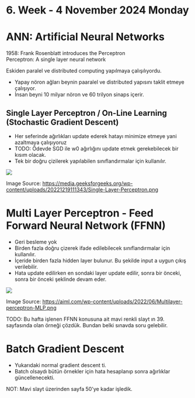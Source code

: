 # 6. Week - 4 November 2024 Monday

# ANN: Artificial Neural Networks
1958: Frank Rosenblatt introduces the Perceptron  
Perceptron: A single layer neural network

Eskiden paralel ve distributed computing yapılmaya çalışılıyordu.
* Yapay nöron ağları beynin paaralel ve distributed yapısını taklit etmeye çalışıyor.
* İnsan beyni 10 milyar nöron ve 60 trilyon sinaps içerir.

## Single Layer Perceptron / On-Line Learning (Stochastic Gradient Descent)
* Her seferinde ağırlıkları update ederek hatayı minimize etmeye yani azaltmaya çalışıyoruz
* TODO: Ödevde SGD ile w0 ağırlığını update etmek gerekebilecek bir kısım olacak.
* Tek bir doğru çizilerek yapılabilen sınıflandırmalar için kullanılır.

![](https://media.geeksforgeeks.org/wp-content/uploads/20221219111343/Single-Layer-Perceptron.png)

Image Source: https://media.geeksforgeeks.org/wp-content/uploads/20221219111343/Single-Layer-Perceptron.png

# Multi Layer Perceptron - Feed Forward Neural Network (FFNN)
* Geri besleme yok
* Birden fazla doğru çizerek ifade edilebilecek sınıflandırmalar için kullanılır.
* İçeride birden fazla hidden layer bulunur. Bu şekilde input a uygun çıkış verilebilir.
* Hata update edilirken en sondaki layer update edilir, sonra bir önceki, sonra bir önceki şeklinde devam eder.


![](https://aiml.com/wp-content/uploads/2022/06/Multilayer-perceptron-MLP.png)

Image Source: https://aiml.com/wp-content/uploads/2022/06/Multilayer-perceptron-MLP.png

TODO: Bu hafta işlenen FFNN konusuna ait mavi renkli slayt ın 39. sayfasında olan örneği çözdük. Bundan belki sınavda soru gelebilir.


# Batch Gradient Descent
* Yukarıdaki normal gradient descent ti.
* Batch olsaydı bütün örnekler için hata hesaplanıp sonra ağırlıklar güncellenecekti.

NOT: Mavi slayt üzerinden sayfa 50'ye kadar işledik.
